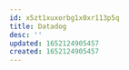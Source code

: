 ```yaml
---
id: x5zt1xuxorbg1x0xr113p5q
title: Datadog
desc: ''
updated: 1652124905457
created: 1652124905457
---
```


